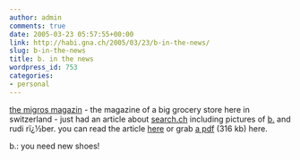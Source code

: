 ```yaml
---
author: admin
comments: true
date: 2005-03-23 05:57:55+00:00
link: http://habi.gna.ch/2005/03/23/b-in-the-news/
slug: b-in-the-news
title: b. in the news
wordpress_id: 753
categories:
- personal
---
```


[the migros magazin](http://www.migrosmagazin.ch/) - the magazine of a big grocery store here in switzerland - just had an article about [search.ch](http://www.search.ch/) including pictures of [b.](http://bernhardseefeld.ch/) and rudi rï¿½ber. you can read the article [here](http://www.migrosmagazin.ch/index.cfm?id=6408) or grab [a pdf](http://www.migrosmagazin.ch/pdfdata/qpsexport/MMd/200512/BBHP2203m012mReportage.pdf) (316 kb) here.

b.: you need new shoes!

